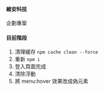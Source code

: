 #### 維安科技

企劃專案

#### 目前階段

1. 清理緩存 `npm cache clean --force`
2. 重新 `npm i`
3. 登入頁面完成
4. 清除浮動
5. 將 menu:hover 效果改成偽元素
